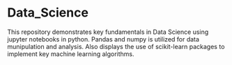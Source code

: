 # Data_Science
This repository demonstrates key fundamentals in Data Science using jupyter notebooks in python. Pandas and numpy is utilized for data munipulation and analysis. Also displays the use of scikit-learn packages to implement key machine learning algorithms.
